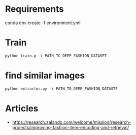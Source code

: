 # Requirements
conda env create -f environment.yml

# Train
```python
python train.p -i PATH_TO_DEEP_FASHION_DATASET
```

# find similar images
```python
python extractor.py -i PATH_TO_DEEP_FASHION_DATASTE
```
# Articles
- https://research.zalando.com/welcome/mission/research-projects/improving-fashion-item-encoding-and-retrieval/